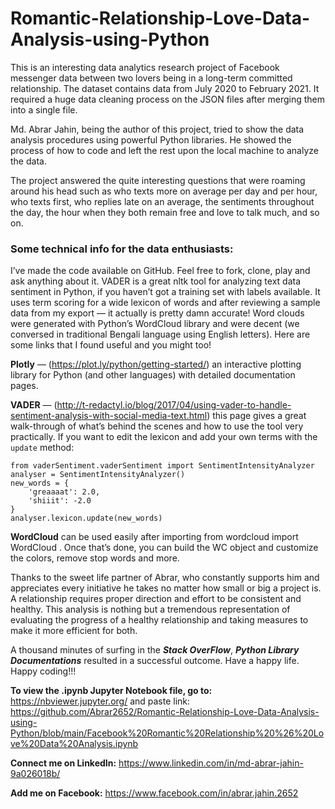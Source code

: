 # Romantic-Relationship-Love-Data-Analysis-using-Python
This is an interesting data analytics research project of Facebook messenger data between two lovers being in a long-term committed relationship. The dataset contains data from July 2020 to February 2021. It required a huge data cleaning process on the JSON files after merging them into a single file. 

Md. Abrar Jahin, being the author of this project, tried to show the data analysis procedures using powerful Python libraries. He showed the process of how to code and left the rest upon the local machine to analyze the data. 

The project answered the quite interesting questions that were roaming around his head such as who texts more on average per day and per hour, who texts first, who replies late on an average, the sentiments throughout the day, the hour when they both remain free and love to talk much, and so on. 

### Some technical info for the data enthusiasts:
I’ve made the code available on GitHub. Feel free to fork, clone, play and ask anything about it.
VADER is a great nltk tool for analyzing text data sentiment in Python, if you haven’t got a training set with labels available. It uses term scoring for a wide lexicon of words and after reviewing a sample data from my export — it actually is pretty damn accurate!
Word clouds were generated with Python’s WordCloud library and were decent (we conversed in traditional Bengali language using English letters).
Here are some links that I found useful and you might too!

**Plotly** — (https://plot.ly/python/getting-started/) an interactive plotting library for Python (and other languages) with detailed documentation pages.

**VADER** — (http://t-redactyl.io/blog/2017/04/using-vader-to-handle-sentiment-analysis-with-social-media-text.html) this page gives a great walk-through of what’s behind the scenes and how to use the tool very practically. If you want to edit the lexicon and add your own terms with the `update` method:

```
from vaderSentiment.vaderSentiment import SentimentIntensityAnalyzer
analyser = SentimentIntensityAnalyzer()
new_words = {
    'greaaaat': 2.0,
    'shiiit': -2.0
}
analyser.lexicon.update(new_words)

```

**WordCloud** can be used easily after importing from wordcloud import WordCloud . Once that’s done, you can build the WC object and customize the colors, remove stop words and more.

Thanks to the sweet life partner of Abrar, who constantly supports him and appreciates every initiative he takes no matter how small or big a project is. A relationship requires proper direction and effort to be consistent and healthy. This analysis is nothing but a tremendous representation of evaluating the progress of a healthy relationship and taking measures to make it more efficient for both.

A thousand minutes of surfing in the ***Stack OverFlow***, ***Python Library Documentations*** resulted in a successful outcome. Have a happy life. Happy coding!!!

**To view the .ipynb Jupyter Notebook file, go to:**
https://nbviewer.jupyter.org/
and paste link: https://github.com/Abrar2652/Romantic-Relationship-Love-Data-Analysis-using-Python/blob/main/Facebook%20Romantic%20Relationship%20%26%20Love%20Data%20Analysis.ipynb

**Connect me on LinkedIn:**
https://www.linkedin.com/in/md-abrar-jahin-9a026018b/


**Add me on Facebook:**
https://www.facebook.com/in/abrar.jahin.2652
